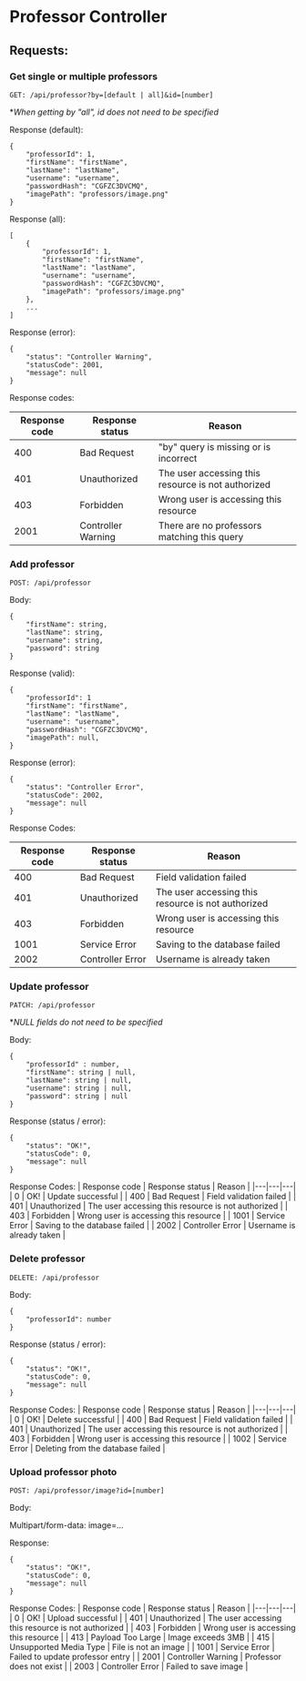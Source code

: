 # **Professor Controller**

## **Requests:**

### **Get single or multiple professors**

```GET: /api/professor?by=[default | all]&id=[number]```

**When getting by "all", id does not need to be specified*

Response (default):

```
{
    "professorId": 1,
    "firstName": "firstName",
    "lastName": "lastName",
    "username": "username",
    "passwordHash": "CGFZC3DVCMQ",
    "imagePath": "professors/image.png"
}
```

Response (all):

```
[
    {
        "professorId": 1,
        "firstName": "firstName",
        "lastName": "lastName",
        "username": "username",
        "passwordHash": "CGFZC3DVCMQ",
        "imagePath": "professors/image.png"
    },
    ...
]
```

Response (error):

```
{
    "status": "Controller Warning",
    "statusCode": 2001,
    "message": null
}
```

Response codes:

| Response code | Response status | Reason |
|---|---|---|
| 400 | Bad Request | "by" query is missing or is incorrect |
| 401 | Unauthorized | The user accessing this resource is not authorized |
| 403 | Forbidden | Wrong user is accessing this resource |
| 2001 | Controller Warning | There are no professors matching this query |

### **Add professor**

```POST: /api/professor```

Body:
```
{
    "firstName": string,
    "lastName": string,
    "username": string,
    "password": string
}
```

Response (valid):
```
{
    "professorId": 1
    "firstName": "firstName",
    "lastName": "lastName",
    "username": "username",
    "passwordHash": "CGFZC3DVCMQ",
    "imagePath": null,
}
```

Response (error):

```
{
    "status": "Controller Error",
    "statusCode": 2002,
    "message": null
}
```

Response Codes:

| Response code | Response status | Reason |
|---|---|---|
| 400 | Bad Request | Field validation failed |
| 401 | Unauthorized | The user accessing this resource is not authorized |
| 403 | Forbidden | Wrong user is accessing this resource |
| 1001 | Service Error | Saving to the database failed |
| 2002 | Controller Error | Username is already taken |

### **Update professor**

``` PATCH: /api/professor ```

**NULL fields do not need to be specified*

Body:
```
{
    "professorId" : number,
    "firstName": string | null,
    "lastName": string | null,
    "username": string | null,
    "password": string | null
}
```

Response (status / error):

```
{
    "status": "OK!",
    "statusCode": 0,
    "message": null
}
```

Response Codes:
| Response code | Response status | Reason |
|---|---|---|
| 0 | OK! | Update successful |
| 400 | Bad Request | Field validation failed |
| 401 | Unauthorized | The user accessing this resource is not authorized |
| 403 | Forbidden | Wrong user is accessing this resource |
| 1001 | Service Error | Saving to the database failed |
| 2002 | Controller Error | Username is already taken |

### **Delete professor**

``` DELETE: /api/professor ```

Body: 
```
{
    "professorId": number
}
```

Response (status / error):

```
{
    "status": "OK!",
    "statusCode": 0,
    "message": null
}
```

Response Codes:
| Response code | Response status | Reason |
|---|---|---|
| 0 | OK! | Delete successful |
| 400 | Bad Request | Field validation failed |
| 401 | Unauthorized | The user accessing this resource is not authorized |
| 403 | Forbidden | Wrong user is accessing this resource |
| 1002 | Service Error | Deleting from the database failed |

### **Upload professor photo**

```POST: /api/professor/image?id=[number]```

Body:

Multipart/form-data: image=...

Response:

```
{
    "status": "OK!",
    "statusCode": 0,
    "message": null
}
```

Response Codes:
| Response code | Response status | Reason |
|---|---|---|
| 0 | OK! | Upload successful |
| 401 | Unauthorized | The user accessing this resource is not authorized |
| 403 | Forbidden | Wrong user is accessing this resource |
| 413 | Payload Too Large | Image exceeds 3MB |
| 415 | Unsupported Media Type | File is not an image |
| 1001 | Service Error | Failed to update professor entry |
| 2001 | Controller Warning | Professor does not exist |
| 2003 | Controller Error | Failed to save image |